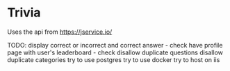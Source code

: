 # Trivia

Uses the api from https://jservice.io/

TODO:
display correct or incorrect and correct answer - check
have profile page with user's leaderboard - check
disallow duplicate questions
disallow duplicate categories
try to use postgres
try to use docker
try to host on iis
